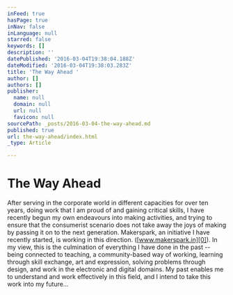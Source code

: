 ```yaml
---
inFeed: true
hasPage: true
inNav: false
inLanguage: null
starred: false
keywords: []
description: ''
datePublished: '2016-03-04T19:38:04.188Z'
dateModified: '2016-03-04T19:38:03.283Z'
title: 'The Way Ahead '
author: []
authors: []
publisher:
  name: null
  domain: null
  url: null
  favicon: null
sourcePath: _posts/2016-03-04-the-way-ahead.md
published: true
url: the-way-ahead/index.html
_type: Article

---
```

# The Way Ahead 

After serving in the corporate world in different capacities for over ten years, doing work that I am proud of and gaining critical skills, I have recently begun my own endeavours into making activities, and trying to ensure that the consumerist scenario does not take away the joys of making by passing it on to the next generation. Makerspark, an initiative I have recently started, is working in this direction. ([www.makerspark.in][0]). In my view, this is the culmination of everything I have done in the past -- being connected to teaching, a community-based way of working, learning through skill exchange, art and expression, solving problems through design, and work in the electronic and digital domains. My past enables me to understand and work effectively in this field, and I intend to take this work into my future...

[0]: http://makerspark.in/